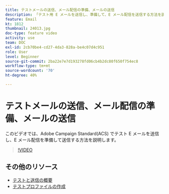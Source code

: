 ```yaml
---
title: テストメールの送信、メール配信の準備、メールの送信
description: 「テスト用 E メールを送信し、準備して、E メール配信を送信する方法を説明します。 」
feature: Email
kt: 1812
thumbnail: 24013.jpg
doc-type: feature video
activity: use
team: DOC
exl-id: 2cb70be4-cd27-4da3-828a-be4c07d4c951
role: User
level: Beginner
source-git-commit: 2ba22e7e7d193278fd06cb4b2dc80f650f754ec8
workflow-type: tm+mt
source-wordcount: '70'
ht-degree: 40%

---
```


# テストメールの送信、メール配信の準備、メールの送信

このビデオでは、Adobe Campaign Standard(ACS) でテスト E メールを送信し、E メール配信を準備して送信する方法を説明します。

>[!VIDEO](https://video.tv.adobe.com/v/24013/)

## その他のリソース

* [テストと送信の概要](https://experienceleague.adobe.com/docs/campaign-standard/using/testing-and-sending/get-started-sending-messages.html)
* [テストプロファイルの作成](/help/profiles-and-audiences/creating-a-profile.md)
